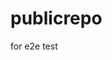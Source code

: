 # publicrepo
for e2e test


















































































































































































































































































































































































































































































































































































































































































































































































































































































































































































































































































































































































































































































































































































































































































































































































































































































































































































































































































































































































































































































































































































































































































































